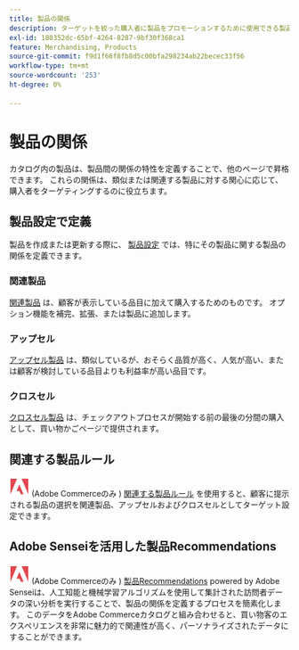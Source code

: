 ```yaml
---
title: 製品の関係
description: ターゲットを絞った購入者に製品をプロモーションするために使用できる製品関係タイプについて説明します。
exl-id: 180352dc-65bf-4264-8287-9bf30f368ca1
feature: Merchandising, Products
source-git-commit: f9d1f66f8fb8d5c00bfa298234ab22becec33f56
workflow-type: tm+mt
source-wordcount: '253'
ht-degree: 0%

---
```


# 製品の関係

カタログ内の製品は、製品間の関係の特性を定義することで、他のページで昇格できます。 これらの関係は、類似または関連する製品に対する関心に応じて、購入者をターゲティングするのに役立ちます。

## 製品設定で定義

製品を作成または更新する際に、 [製品設定](../catalog/product-create.md#product-settings) では、特にその製品に関する製品の関係を定義できます。

### 関連製品

[関連製品](../catalog/related-products-up-sells-cross-sells.md#related-products) は、顧客が表示している品目に加えて購入するためのものです。 オプション機能を補完、拡張、または製品に追加します。

### アップセル

[アップセル製品](../catalog/related-products-up-sells-cross-sells.md#up-sells) は、類似しているが、おそらく品質が高く、人気が高い、または顧客が検討している品目よりも利益率が高い品目です。

### クロスセル

[クロスセル製品](../catalog/related-products-up-sells-cross-sells.md#cross-sells) は、チェックアウトプロセスが開始する前の最後の分間の購入として、買い物かごページで提供されます。

## 関連する製品ルール

![Adobe Commerce](../assets/adobe-logo.svg) (Adobe Commerceのみ ) [関連する製品ルール](product-related-rules.md) を使用すると、顧客に提示される製品の選択を関連製品、アップセルおよびクロスセルとしてターゲット設定できます。

## Adobe Senseiを活用した製品Recommendations

![Adobe Commerce](../assets/adobe-logo.svg) (Adobe Commerceのみ ) [製品Recommendations](https://experienceleague.adobe.com/docs/commerce-merchant-services/product-recommendations/overview.html) powered by Adobe Senseiは、人工知能と機械学習アルゴリズムを使用して集計された訪問者データの深い分析を実行することで、製品の関係を定義するプロセスを簡素化します。 このデータをAdobe Commerceカタログと組み合わせると、買い物客のエクスペリエンスを非常に魅力的で関連性が高く、パーソナライズされたデータにすることができます。
